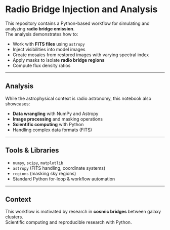 # Radio Bridge Injection and Analysis

This repository contains a Python-based workflow for simulating and analyzing **radio bridge emission**.  
The analysis demonstrates how to:

- Work with **FITS files** using `astropy`
- Inject visibilities into model images
- Create mosaics from restored images with varying spectral index
- Apply masks to isolate **radio bridge regions**
- Compute flux density ratios
---

## Analysis
While the astrophysical context is radio astronomy, this notebook also showcases:
- **Data wrangling** with NumPy and Astropy
- **Image processing** and masking operations
- **Scientific computing** with Python
- Handling complex data formats (FITS)

---

## Tools & Libraries
- `numpy`, `scipy`, `matplotlib`
- `astropy` (FITS handling, coordinate systems)
- `regions` (masking sky regions)
- Standard Python for-loop & workflow automation

---

## Context
This workflow is motivated by research in **cosmic bridges** between galaxy clusters.  
Scientific computing and reproducible research with Python.
